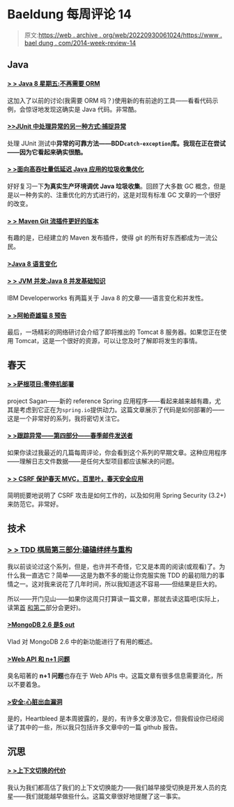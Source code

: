 # Baeldung 每周评论 14

> 原文:[https://web . archive . org/web/20220930061024/https://www . bael dung . com/2014-week-review-14](https://web.archive.org/web/20220930061024/https://www.baeldung.com/2014-week-review-14)

## **Java**

#### **[> > Java 8 星期五:不再需要 ORM](https://web.archive.org/web/20220521223409/http://blog.jooq.org/2014/04/11/java-8-friday-no-more-need-for-orms/)**

这加入了以前的讨论(我需要 ORM 吗？)使用新的有前途的工具——看看代码示例，会惊讶地发现这确实是 Java 代码。非常酷。

#### **[>>JUnit 中处理异常的另一种方式:捕捉异常](https://web.archive.org/web/20220521223409/http://blog.codeleak.pl/2014/04/yet-another-way-to-handle-exceptions-in.html)**

处理 JUnit 测试中**异常的可靠方法——BDD`catch-exception`库。我现在正在尝试——因为它看起来确实很酷。**

#### **[> >面向高吞吐量低延迟 Java 应用的垃圾收集优化](https://web.archive.org/web/20220521223409/https://engineering.linkedin.com/garbage-collection/garbage-collection-optimization-high-throughput-and-low-latency-java-applications)**

好好复习一下**为真实生产环境调优 Java 垃圾收集**。回顾了大多数 GC 概念，但是是以一种务实的、注重优化的方式进行的，这是对现有标准 GC 文章的一个很好的改变。

#### **[> > Maven Git 流插件更好的版本](https://web.archive.org/web/20220521223409/https://blogs.atlassian.com/2013/05/maven-git-flow-plugin-for-better-releases/)**

有趣的是，已经建立的 Maven 发布插件，使得 git 的所有好东西都成为一流公民。

#### **[>Java 8 语言变化](https://web.archive.org/web/20220521223409/https://www.ibm.com/developerworks/java/library/j-java8lambdas/index.html)**

#### **[> > JVM 并发:Java 8 并发基础知识](https://web.archive.org/web/20220521223409/https://www.ibm.com/developerworks/java/library/j-jvmc2/index.html)**

IBM Developerworks 有两篇关于 Java 8 的文章——语言变化和并发性。

#### **[> >阿帕奇雄猫 8 预告](https://web.archive.org/web/20220521223409/http://www.java-tv.com/2014/04/07/apache-tomcat-8-preview/)**

最后，一场精彩的网络研讨会介绍了即将推出的 Tomcat 8 服务器。如果您正在使用 Tomcat，这是一个很好的资源，可以让您及时了解即将发生的事情。

## **春天**

#### **[> >萨根项目:零停机部署](https://web.archive.org/web/20220521223409/https://spring.io/blog/2014/04/04/project-sagan-zero-downtime-deployments)**

project Sagan——新的 reference Spring 应用程序——看起来越来越有趣，尤其是考虑到它正在为`spring.io`提供动力。这篇文章展示了代码是如何部署的——这是一个非常好的系列，我将密切关注它。

#### **[> >跟踪异常——第四部分——春季邮件发送者](https://web.archive.org/web/20220521223409/http://www.captaindebug.com/2014/04/tracking-exceptions-part-4-springs-mail.html)**

如果你读过我最近的几篇每周评论，你会看到这个系列的早期文章。这种应用程序——理解日志文件数据——是任何大型项目都应该解决的问题。

#### **[> > CSRF 保护春天 MVC，百里叶，春天安全应用](https://web.archive.org/web/20220521223409/http://blog.codeleak.pl/2014/04/csrf-protectrion-in-spring-mvc.html)**

简明扼要地说明了 CSRF 攻击是如何工作的，以及如何用 Spring Security (3.2+)来防范它。非常好。

## **技术**

### **[> > TDD 棋局第三部分:磕磕绊绊与重构](https://web.archive.org/web/20220521223409/http://www.daedtech.com/tdd-chess-game-part-3-stumbling-and-refactoring)**

我以前谈论过这个系列，但是，也许并不奇怪，它又是本周的阅读(或观看)了。为什么我一直选它？简单——这是为数不多的能让你克服实施 TDD 的最初阻力的事情之一。这对我来说花了几年时间，所以我知道这不容易——但结果是巨大的。

所以——开门见山——如果你这周只打算读一篇文章，那就去读这篇吧(实际上，读第[首](https://web.archive.org/web/20220521223409/http://www.daedtech.com/tdd-and-modeling-a-chess-game) [和第二](https://web.archive.org/web/20220521223409/http://www.daedtech.com/tdd-chess-game-part-2)部分会更好)。

#### **[>MongoDB 2.6 是$ out](https://web.archive.org/web/20220521223409/http://vladmihalcea.com/2014/04/08/mongodb-2-6-is-out/)**

Vlad 对 MongoDB 2.6 中的新功能进行了有用的概述。

#### **[>Web API 和 n+1 问题](https://web.archive.org/web/20220521223409/https://byterot.blogspot.com.es/2014/04/web-apis-and-n-plus-1-problem-web-api-rest-cache-mongodb-soa-microsoervice-timeout-retry-circuit-breaker-layered-caching-nosql.html)**

臭名昭著的 **n+1 问题**也存在于 Web APIs 中。这篇文章有很多信息需要消化，所以不要着急。

#### **[>安全:心脏出血漏洞](https://web.archive.org/web/20220521223409/https://github.com/blog/1818-security-heartbleed-vulnerability)**

是的，Heartbleed 是本周披露的，是的，有许多文章涉及它，但我假设你已经阅读了其中的一些，所以我只包括许多文章中的一篇 github 报告。

## **沉思**

#### **[> >上下文切换的代价](https://web.archive.org/web/20220521223409/http://www.petrikainulainen.net/software-development/processes/the-cost-of-context-switching/)**

我认为我们都高估了我们的上下文切换能力——我们越早接受切换是开发人员的克星——我们就能越早做些什么。这篇文章很好地提醒了这一事实。